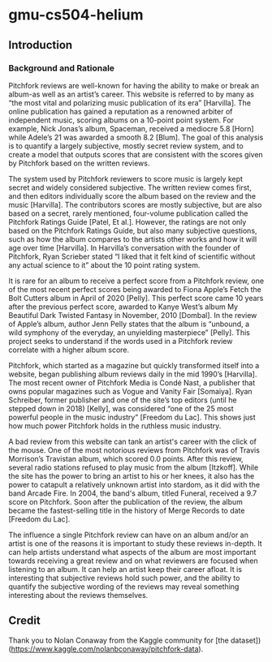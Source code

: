 # gmu-cs504-helium


## Introduction
### Background and Rationale
Pitchfork reviews are well-known for having the ability to make or break an album-as well as an artist’s career. This website is referred to by many as “the most vital and polarizing music publication of its era” [Harvilla]. The online publication has gained a reputation as a renowned arbiter of independent music, scoring albums on a 10-point point system. For example, Nick Jonas’s album, Spaceman, received a mediocre 5.8 [Horn] while Adele’s 21 was awarded a smooth 8.2 [Blum]. The goal of this analysis is to quantify a largely subjective, mostly secret review system, and to create a model that outputs scores that are consistent with the scores given by Pitchfork based on the written reviews.

The system used by Pitchfork reviewers to score music is largely kept secret and widely considered subjective. The written review comes first, and then editors individually score the album based on the review and the music [Harvilla]. The contributors scores are mostly subjective, but are also based on a secret, rarely mentioned, four-volume publication called the Pitchfork Ratings Guide [Patel, Et al.]. However, the ratings are not only based on the Pitchfork Ratings Guide, but also many subjective questions, such as how the album compares to the artists other works and how it will age over time [Harvilla]. In Harvilla’s conversation with the founder of Pitchfork, Ryan Scrieber stated “I liked that it felt kind of scientific without any actual science to it” about the 10 point rating system. 

It is rare for an album to receive a perfect score from a Pitchfork review, one of the most recent perfect scores being awarded to Fiona Apple’s Fetch the Bolt Cutters album in April of 2020 [Pelly]. This perfect score came 10 years after the previous perfect score, awarded to Kanye West’s album My Beautiful Dark Twisted Fantasy in November, 2010 [Dombal].  In the review of Apple’s album, author Jenn Pelly states that the album is “unbound, a wild symphony of the everyday, an unyielding masterpiece” [Pelly]. This project seeks to understand if the words used in a Pitchfork review correlate with a higher album score.

Pitchfork, which started as a magazine but quickly transformed itself into a website, began publishing album reviews daily in the mid 1990’s [Harvilla]. The most recent owner of Pitchfork Media is Condé Nast, a publisher that owns popular magazines such as Vogue and Vanity Fair [Somaiya]. Ryan Schreiber, former publisher and one of the site’s top editors (until he stepped down in 2018) [Kelly], was considered “one of the 25 most powerful people in the music industry” [Freedom du Lac]. This shows just how much power Pitchfork holds in the ruthless music industry. 

A bad review from this website can tank an artist's career with the click of the mouse. One of the most notorious reviews from Pitchfork was of Travis Morrison’s Travistan album, which scored 0.0 points. After this review, several radio stations refused to play music from the album [Itzkoff].  While the site has the power to bring an artist to his or her knees, it also has the power to catapult a relatively unknown artist into stardom, as it did with the band Arcade Fire. In 2004, the band's album, titled Funeral, received a 9.7 score on Pitchfork. Soon after the publication of  the review, the album became the fastest-selling title in the history of Merge Records to date [Freedom du Lac]. 

The influence a single Pitchfork review can have on an album and/or an artist is one of the reasons it is important to study these reviews in-depth. It can help artists understand what aspects of the album are most important towards receiving a great review and on what reviewers are focused when listening to an album. It can help an artist keep their career afloat. It is interesting that subjective reviews hold such power, and the ability to quantify the subjective wording of the reviews may reveal something interesting about the reviews themselves.



## Credit
Thank you to Nolan Conaway from the Kaggle community for [the dataset])(https://www.kaggle.com/nolanbconaway/pitchfork-data).
